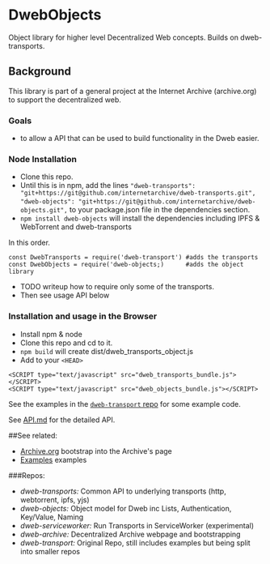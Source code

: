# DwebObjects
Object library for higher level Decentralized Web concepts.  Builds on dweb-transports.

## Background
This library is part of a general project at the Internet Archive (archive.org) 
to support the decentralized web.  

### Goals
* to allow a API that can be used to build functionality in the Dweb easier.

### Node Installation
* Clone this repo. 
* Until this is in npm, add the lines
`"dweb-transports": "git+https://git@github.com/internetarchive/dweb-transports.git",`
`"dweb-objects": "git+https://git@github.com/internetarchive/dweb-objects.git",`
to your package.json file in the dependencies section. 
* `npm install dweb-objects`  will install the dependencies including IPFS & WebTorrent and dweb-transports

In this order.
```
const DwebTransports = require('dweb-transport') #adds the transports
const DwebObjects = require('dweb-objects;)      #adds the object library
```

* TODO writeup how to require only some of the transports.
* Then see usage API below

### Installation and usage in the Browser

* Install npm & node
* Clone this repo and cd to it.
* `npm build` will create dist/dweb_transports_object.js
* Add to your `<HEAD>`

```
<SCRIPT type="text/javascript" src="dweb_transports_bundle.js"></SCRIPT>
<SCRIPT type="text/javascript" src="dweb_objects_bundle.js"></SCRIPT>
```

See the examples in the [`dweb-transport` repo](https://github.com/internetarchive/dweb-transport) for some example code. 

See [API.md](./API.md) for the detailed API.

##See related:

* [Archive.org](http://dweb.archive.org/details) bootstrap into the Archive's page
* [Examples](http://dweb.me/examples) examples

###Repos:
* *dweb-transports:* Common API to underlying transports (http, webtorrent, ipfs, yjs)
* *dweb-objects:* Object model for Dweb inc Lists, Authentication, Key/Value, Naming
* *dweb-serviceworker:* Run Transports in ServiceWorker (experimental)
* *dweb-archive:* Decentralized Archive webpage and bootstrapping 
* *dweb-transport:* Original Repo, still includes examples but being split into smaller repos
